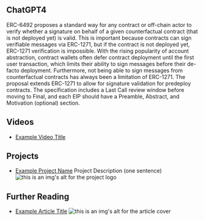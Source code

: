 ## ChatGPT4

ERC-6492 proposes a standard way for any contract or off-chain actor to verify whether a signature on behalf of a given counterfactual contract (that is not deployed yet) is valid. This is important because contracts can sign verifiable messages via ERC-1271, but if the contract is not deployed yet, ERC-1271 verification is impossible. With the rising popularity of account abstraction, contract wallets often defer contract deployment until the first user transaction, which limits their ability to sign messages before their de-facto deployment. Furthermore, not being able to sign messages from counterfactual contracts has always been a limitation of ERC-1271. The proposal extends ERC-1271 to allow for signature validation for predeploy contracts. The specification includes a Last Call review window before moving to Final, and each EIP should have a Preamble, Abstract, and Motivation (optional) section.

## Videos

- [Example Video Title](https://www.youtube.com/watch?v=TDGq4aeevgY)

## Projects

- [Example Project Name](https://xxxx.xxx/xxxxx) Project Description (one sentence) ![this is an img's alt for the project logo](https://xxxx.xxx/project-logo.xxx)

## Further Reading

- [Example Article Title](https://xxxx.xxx/xxxxx) ![this is an img's alt for the article cover](https://xxxx.xxx/article-cover.xxx)
